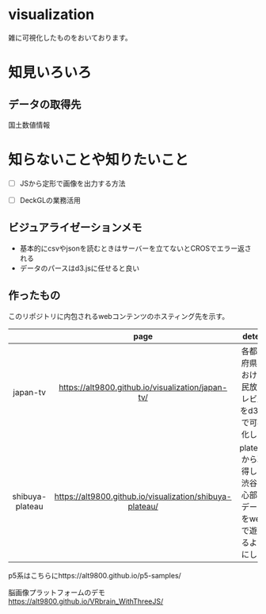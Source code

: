 # visualization

雑に可視化したものをおいております。


# 知見いろいろ

## データの取得先

国土数値情報





# 知らないことや知りたいこと

- [ ] JSから定形で画像を出力する方法 
- [ ] DeckGLの業務活用




## ビジュアライゼーションメモ

- 基本的にcsvやjsonを読むときはサーバーを立てないとCROSでエラー返される
- データのパースはd3.jsに任せると良い



## 作ったもの
このリポジトリに内包されるwebコンテンツのホスティング先を示す。

||page|deteil|data|
|:---:|:---:|:---:|:---:|
|japan-tv|https://alt9800.github.io/visualization/japan-tv/|各都道府県における民放テレビ局をd3.jsで可視化した|-|
|shibuya-plateau|https://alt9800.github.io/visualization/shibuya-plateau/|plateauから取得した渋谷中心部のデータをwebで遊べるようにした|https://www.geospatial.jp/ckan/dataset/plateau-tokyo23ku-fbx-2020|


p5系はこちらにhttps://alt9800.github.io/p5-samples/

脳画像プラットフォームのデモ
https://alt9800.github.io/VRbrain_WithThreeJS/
